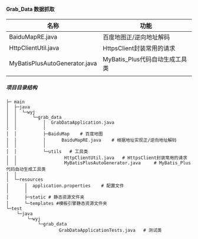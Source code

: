 #### Grab_Data 数据抓取

| 名称                          | 功能                           |
| ----------------------------- | ------------------------------ |
| BaiduMapRE.java               | 百度地图正/逆向地址解码        |
| HttpClientUtil.java           | HttpsClient封装常用的请求      |
| MyBatisPlusAutoGenerator.java | MyBatis_Plus代码自动生成工具类 |
|                               |                                |



##### 项目目录结构
```
├─ main
│  ├─java
│  │  └─wyj
│  │      └─grab_data
│  │          │  GrabDataApplication.java 
│  │          │ 
│  │          ├─BaiduMap	# 百度地图
│  │          │      BaiduMapRE.java 	# 根据地址实现正/逆向地址解码
│  │          │ 
│  │          └─utils	# 工具类
│  │                  HttpClientUtil.java	# HttpsClient封装常用的请求
│  │                  MyBatisPlusAutoGenerator.java 	# MyBatis_Plus代码自动生成工具类
│  │ 
│  └─resources
│      │  application.properties	# 配置文件
│      │ 
│      ├─static # 静态资源文件夹
│      └─templates #模板引擎静态资源文件夹
└─test
    └─java
        └─wyj
            └─grab_data
                    GrabDataApplicationTests.java	# 测试类
```